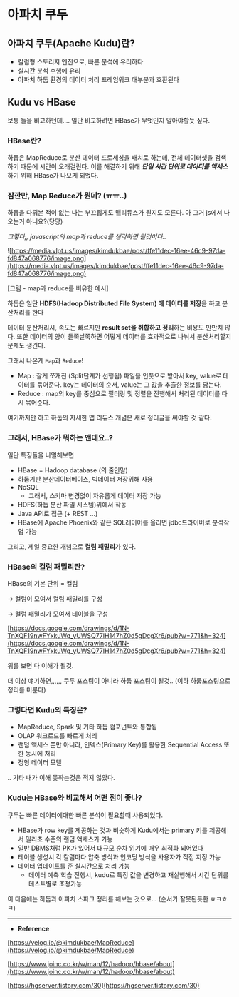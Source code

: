 # 아파치 쿠두

## 아파치 쿠두(Apache Kudu)란?

- 칼럼형 스토리지 엔진으로, 빠른 분석에 유리하다
- 실시간 분석 수행에 유리
- 아파치 하둡 환경의 데이터 처리 프레임워크 대부분과 호환된다

## Kudu vs HBase

보통 둘을 비교하던데.... 일단 비교하려면 HBase가 무엇인지 알아야할듯 싶다.

### HBase란?

하둡은 MapReduce로 분산 데이터 프로세싱을 배치로 하는데, 전체 데이터셋을 검색하기 때문에 시간이 오래걸린다. 이를 해결하기 위해 ***단일 시간 단위로 데이터를 액세스***하기 위해 HBase가 나오게 되었다.

### 잠깐만, Map Reduce가 뭔데? (ㅠㅠ..)

하둡을 다뤄본 적이 없는 나는 부끄럽게도 맵리듀스가 뭔지도 모른다. 아 그거 js에서 나오는거 아니요?(당당)

*그렇다,, javascript의 map과 reduce를 생각하면 될것이다..*

![https://media.vlpt.us/images/kimdukbae/post/ffe11dec-16ee-46c9-97da-fd847a068776/image.png](https://media.vlpt.us/images/kimdukbae/post/ffe11dec-16ee-46c9-97da-fd847a068776/image.png)

[그림 - map과 reduce를 비유한 예시]

하둡은 일단 **HDFS(Hadoop Distributed File System) 에 데이터를 저장**을 하고 분산처리를 한다

데이터 분산처리시, 속도는 빠르지만 **result set을 취합하고 정리**하는 비용도 만만치 않다. 또한 데이터의 양이 들쭉날쭉하면 어떻게 데이터를 효과적으로 나눠서 분산처리할지 문제도 생긴다.

그래서 나온게 `Map`과 `Reduce`!

- Map : 잘게 쪼개진 (Split단계가 선행됨) 파일을 인풋으로 받아서 key, value로 데이터를 묶어준다. key는 데이터의 순서, value는 그 값을 추출한 정보를 담는다.
- Reduce : map의 key를 중심으로 필터링 및 정렬을 진행해서 처리된 데이터를 다시 묶어준다.

여기까지만 하고 하둡의 자세한 맵 리듀스 개념은 새로 정리글을 써야할 것 같다.

### 그래서, HBase가 뭐하는 앤데요..?

일단 특징들을 나열해보면

- HBase = Hadoop database (의 줄인말)
- 하둡기반 분산데이터베이스, 빅데이터 저장위해 사용
- NoSQL
    - 그래서, 스키마 변경없이 자유롭게 데이터 저장 가능
- HDFS(하둡 분산 파일 시스템)위에서 작동
- Java API로 접근 (+ REST ...)
- HBase에 Apache Phoenix와 같은 SQL레이어를 올리면 jdbc드라이버로 분석작업 가능

그리고, 제일 중요한 개념으로 **컬럼 패밀리**가 있다.

### HBase의 컬럼 패밀리란?

HBase의 기본 단위 = 컬럼

→ 컬럼이 모여서 컬럼 패밀리를 구성

→ 컬럼 패밀리가 모여서 테이블을 구성

[https://docs.google.com/drawings/d/1N-TnXQF19nwFYxkuWq_yUWSQ77IH147hZ0d5gDcgXr6/pub?w=771&h=324](https://docs.google.com/drawings/d/1N-TnXQF19nwFYxkuWq_yUWSQ77IH147hZ0d5gDcgXr6/pub?w=771&h=324)

위를 보면 다 이해가 될것.

더 이상 얘기하면,,,,,, 쿠두 포스팅이 아니라 하둡 포스팅이 될것.. (이하 하둡포스팅으로 정리를 미룬다)

### 그렇다면 Kudu의 특징은?

- MapReduce, Spark 및 기타 하둡 컴포넌트와 통합됨
- OLAP 워크로드를 빠르게 처리
- 랜덤 액세스 뿐만 아니라, 인덱스(Primary Key)를 활용한 Sequential Access 또한 동시에 처리
- 정형 데이터 모델

.. 기타 내가 이해 못하는것은 적지 않았다.

### Kudu는 HBase와 비교해서 어떤 점이 좋나?

쿠두는 빠른 데이터에대한 빠른 분석이 필요할때 사용되었다.

- HBase가 row key를 제공하는 것과 비슷하게 Kudu에서는 primary 키를 제공해서 밀리초 수준의 랜덤 액세스가 가능
- 일반 DBMS처럼 PK가 있어서 대규모 순차 읽기에 매우 최적화 되어있다
- 테이블 생성시 각 칼럼마다 압축 방식과 인코딩 방식을 사용자가 직접 지정 가능
- 데이터 업데이트를 준 실시간으로 처리 가능
    - 데이터 예측 학습 진행시, kudu로 특정 값을 변경하고 재실행해서 시간 단위를 테스트별로 조정가능

이 다음에는 하둡과 아파치 스파크 정리를 해보는 것으로... (순서가 잘못된듯한 ㅎㅋㅎㅋ)

---

- **Reference**

[https://velog.io/@kimdukbae/MapReduce](https://velog.io/@kimdukbae/MapReduce)

[https://www.joinc.co.kr/w/man/12/hadoop/hbase/about](https://www.joinc.co.kr/w/man/12/hadoop/hbase/about)

[https://hgserver.tistory.com/30](https://hgserver.tistory.com/30)